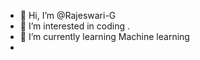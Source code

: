 - 👋 Hi, I’m @Rajeswari-G
- 👀 I’m interested in coding .
- 🌱 I’m currently learning Machine learning
-

<!---
Rajeswari-G/Rajeswari-G is a ✨ special ✨ repository because its `README.md` (this file) appears on your GitHub profile.
You can click the Preview link to take a look at your changes.
--->
